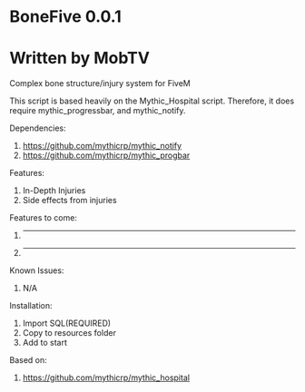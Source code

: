 # BoneFive 0.0.1
# Written by MobTV
Complex bone structure/injury system for FiveM

This script is based heavily on the Mythic_Hospital script. Therefore, it does require mythic_progressbar, and mythic_notify.

Dependencies:
1. https://github.com/mythicrp/mythic_notify
2. https://github.com/mythicrp/mythic_progbar

Features:
1. In-Depth Injuries
2. Side effects from injuries

Features to come:
1. ----
2. ----

Known Issues:
1. N/A

Installation:
1. Import SQL(REQUIRED)
2. Copy to resources folder
3. Add to start

Based on:
1. https://github.com/mythicrp/mythic_hospital

